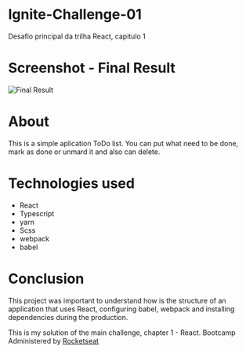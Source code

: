 # Ignite-Challenge-01
Desafio principal da trilha React, capitulo 1

# Screenshot - Final Result
![Final Result](https://github.com/Vinicius-PR/Ignite-Challenge-01/blob/main/ScreenShot%20final%20result.jpg)

# About
This is a simple aplication ToDo list. You can put what need to be done, mark as done or unmard it and also can delete.

# Technologies used
* React
* Typescript
* yarn
* Scss
* webpack
* babel

# Conclusion
This project was important to understand how is the structure of an application that uses React, configuring babel, webpack and installing dependencies during the production.

This is my solution of the main challenge, chapter 1 - React. Bootcamp Administered by [Rocketseat](https://rocketseat.com.br/ "Rocketseat")
